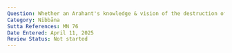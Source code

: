 ```yaml
---
Question: Whether an Arahant's knowledge & vision of the destruction of the taints is continuous and constant?
Category: Nibbāna
Sutta References: MN 76
Date Entered: April 11, 2025
Review Status: Not started
---
```

